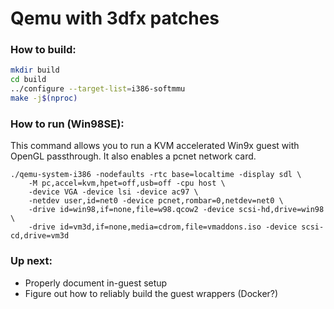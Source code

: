 # Qemu with 3dfx patches

### How to build:

```bash
mkdir build
cd build
../configure --target-list=i386-softmmu
make -j$(nproc)
```

### How to run (Win98SE):

This command allows you to run a KVM accelerated Win9x guest with OpenGL passthrough. It also enables a pcnet network card.

```
./qemu-system-i386 -nodefaults -rtc base=localtime -display sdl \
    -M pc,accel=kvm,hpet=off,usb=off -cpu host \
    -device VGA -device lsi -device ac97 \
    -netdev user,id=net0 -device pcnet,rombar=0,netdev=net0 \
    -drive id=win98,if=none,file=w98.qcow2 -device scsi-hd,drive=win98 \
    -drive id=vm3d,if=none,media=cdrom,file=vmaddons.iso -device scsi-cd,drive=vm3d
```

### Up next:
- Properly document in-guest setup
- Figure out how to reliably build the guest wrappers (Docker?)
